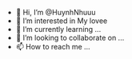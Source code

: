 - 👋 Hi, I’m @HuynhNhuuu
- 👀 I’m interested in My lovee
- 🌱 I’m currently learning ...
- 💞️ I’m looking to collaborate on ...
- 📫 How to reach me ...

<!---
Luhuynhnhu/Luhuynhnhu is a ✨ special ✨ repository because its `README.md` (this file) appears on your GitHub profile.
You can click the Preview link to take a look at your changes.
--->
